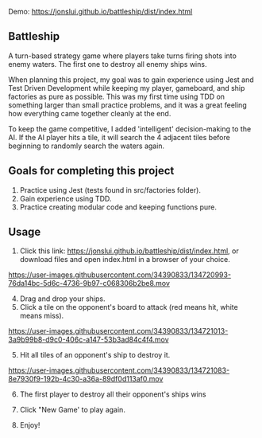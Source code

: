 Demo: https://jonslui.github.io/battleship/dist/index.html

## Battleship

A turn-based strategy game where players take turns firing shots into enemy waters. The first one to destroy all enemy ships wins.

When planning this project, my goal was to gain experience using Jest and Test Driven Development while keeping my player, gameboard, and ship factories as pure as possible. This was my first time using TDD on something larger than small practice problems, and it was a great feeling how everything came together cleanly at the end.

To keep the game competitive, I added 'intelligent' decision-making to the AI. If the AI player hits a tile, it will search the 4 adjacent tiles before beginning to randomly search the waters again.

## Goals for completing this project

1. Practice using Jest (tests found in src/factories folder).
2. Gain experience using TDD.
3. Practice creating modular code and keeping functions pure.

## Usage

1. Click this link: https://jonslui.github.io/battleship/dist/index.html, or download files and open index.html in a browser of your choice.


https://user-images.githubusercontent.com/34390833/134720993-76da14bc-5d6c-4736-9b97-c068306b2be8.mov

4. Drag and drop your ships.
5. Click a tile on the opponent's board to attack (red means hit, white means miss).


https://user-images.githubusercontent.com/34390833/134721013-3a9b99b8-d9c0-406c-a147-53b3ad84c4f4.mov

5. Hit all tiles of an opponent's ship to destroy it.



https://user-images.githubusercontent.com/34390833/134721083-8e7930f9-192b-4c30-a36a-89df0d113af0.mov

6. The first player to destroy all their opponent's ships wins
7. Click "New Game' to play again.

9. Enjoy!
